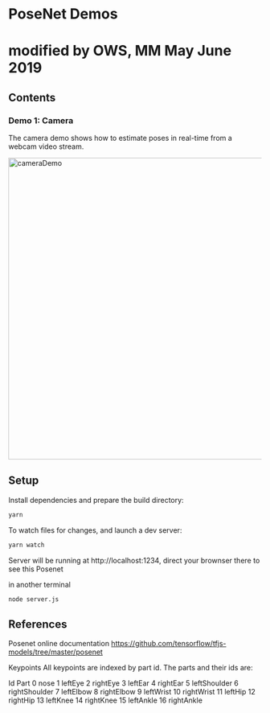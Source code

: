 # PoseNet Demos
# modified by OWS, MM May June 2019

## Contents

### Demo 1: Camera

The camera demo shows how to estimate poses in real-time from a webcam video stream.

<img src="https://raw.githubusercontent.com/irealva/tfjs-models/master/posenet/demos/camera.gif" alt="cameraDemo" style="width: 600px;"/>


## Setup


Install dependencies and prepare the build directory:

```sh
yarn
```

To watch files for changes, and launch a dev server:

```sh
yarn watch
```
Server will be running at http://localhost:1234, direct your brownser there to see this Posenet

in another terminal

```sh
node server.js
```

## References


Posenet online documentation
https://github.com/tensorflow/tfjs-models/tree/master/posenet

Keypoints
All keypoints are indexed by part id. The parts and their ids are:

Id	Part
0	nose
1	leftEye
2	rightEye
3	leftEar
4	rightEar
5	leftShoulder
6	rightShoulder
7	leftElbow
8	rightElbow
9	leftWrist
10	rightWrist
11	leftHip
12	rightHip
13	leftKnee
14	rightKnee
15	leftAnkle
16	rightAnkle